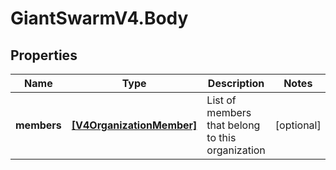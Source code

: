 # GiantSwarmV4.Body

## Properties
Name | Type | Description | Notes
------------ | ------------- | ------------- | -------------
**members** | [**[V4OrganizationMember]**](V4OrganizationMember.md) | List of members that belong to this organization | [optional] 


